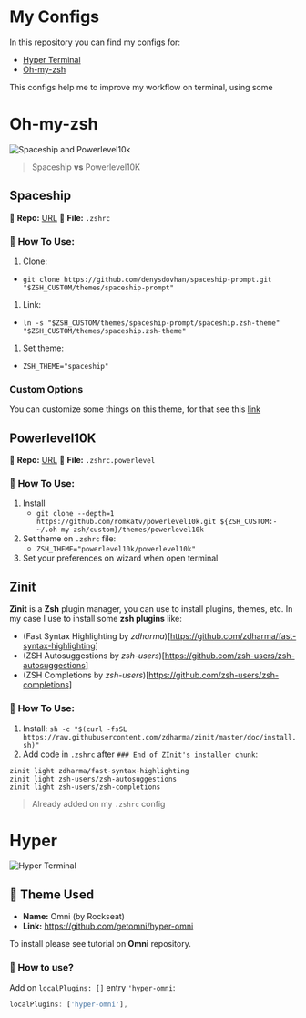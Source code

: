 # My Configs
In this repository you can find my configs for:
- [Hyper Terminal](https://hyper.is/)
- [Oh-my-zsh](https://ohmyz.sh/)

This configs help me to improve my workflow on terminal, using some 


# Oh-my-zsh

![Spaceship and Powerlevel10k](https://i.ibb.co/qRJBcfg/Screenshot-at-May-21-08-57-11.png)

> Spaceship **vs** Powerlevel10K

## Spaceship
🔗 **Repo:** [URL](https://github.com/denysdovhan/spaceship-prompt)
📁 **File:** `.zshrc`

### 📖 **How To Use:**
1. Clone:
  - `git clone https://github.com/denysdovhan/spaceship-prompt.git "$ZSH_CUSTOM/themes/spaceship-prompt"`
1. Link:
  - `ln -s "$ZSH_CUSTOM/themes/spaceship-prompt/spaceship.zsh-theme" "$ZSH_CUSTOM/themes/spaceship.zsh-theme"`
1. Set theme:
  - `ZSH_THEME="spaceship"`

### Custom Options
You can customize some things on this theme, for that see this [link](https://github.com/denysdovhan/spaceship-prompt/blob/master/docs/Options.md)


## Powerlevel10K
🔗 **Repo:** [URL](https://github.com/romkatv/powerlevel10k/)
📁 **File:** `.zshrc.powerlevel`

### 📖 **How To Use:**
1. Install
   - `git clone --depth=1 https://github.com/romkatv/powerlevel10k.git ${ZSH_CUSTOM:-~/.oh-my-zsh/custom}/themes/powerlevel10k`
1. Set theme on `.zshrc` file: 
   - `ZSH_THEME="powerlevel10k/powerlevel10k"`
1. Set your preferences on wizard when open terminal


## Zinit

**Zinit** is a **Zsh** plugin manager, you can use to install plugins, themes, etc. In my case I use to install some **zsh plugins** like:
- (Fast Syntax Highlighting by *zdharma*)[https://github.com/zdharma/fast-syntax-highlighting]
- (ZSH Autosuggestions by *zsh-users*)[https://github.com/zsh-users/zsh-autosuggestions]
- (ZSH Completions by *zsh-users*)[https://github.com/zsh-users/zsh-completions]

### 📖 **How To Use:**

1. Install: `sh -c "$(curl -fsSL https://raw.githubusercontent.com/zdharma/zinit/master/doc/install.sh)"`
1. Add code in `.zshrc` after `### End of ZInit's installer chunk`:

```
zinit light zdharma/fast-syntax-highlighting
zinit light zsh-users/zsh-autosuggestions
zinit light zsh-users/zsh-completions
```
> Already added on my `.zshrc` config

# Hyper

![Hyper Terminal](https://i.ibb.co/FndX03L/image.png)

## 🎨 Theme Used

- **Name:** Omni (by Rockseat)
- **Link:** https://github.com/getomni/hyper-omni

To install please see tutorial on **Omni** repository.

### 📖 How to use?

Add on `localPlugins: []` entry `'hyper-omni`:

```javascript
localPlugins: ['hyper-omni'],
```
